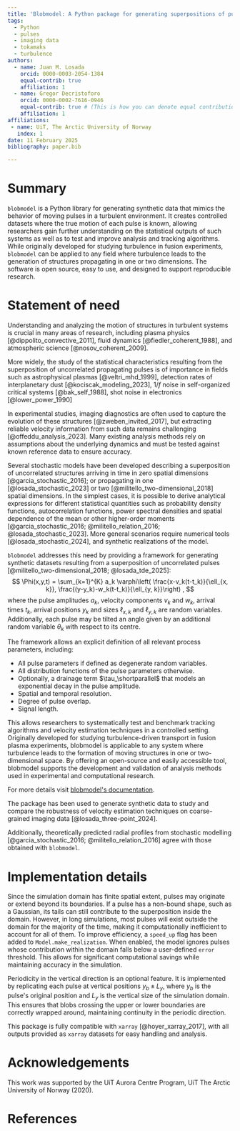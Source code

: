 ```yaml
---
title: 'Blobmodel: A Python package for generating superpositions of pulses in one and two dimensions'
tags:
  - Python
  - pulses
  - imaging data 
  - tokamaks
  - turbulence
authors:
  - name: Juan M. Losada
    orcid: 0000-0003-2054-1384
    equal-contrib: true
    affiliation: 1
  - name: Gregor Decristoforo
    orcid: 0000-0002-7616-0946
    equal-contrib: true # (This is how you can denote equal contributions between multiple authors)
    affiliation: 1
affiliations:
 - name: UiT, The Arctic University of Norway
   index: 1
date: 11 February 2025
bibliography: paper.bib

---
```


# Summary

`blobmodel` is a Python library for generating synthetic data that mimics the behavior
of moving pulses in a turbulent environment. It creates controlled datasets where the
true motion of each pulse is known, allowing researchers gain further understanding on
the statistical outputs of such systems as well as to test and improve analysis 
and tracking algorithms. While originally developed for studying
turbulence in fusion experiments, `blobmodel` can be applied to any field where
turbulence leads to the generation of structures propagating in one or two dimensions.
The software is open source, easy to use, and designed to support reproducible research.

# Statement of need

Understanding and analyzing the motion of structures in turbulent systems is crucial
in many areas of research, including plasma physics [@dippolito_convective_2011],
fluid dynamics [@fiedler_coherent_1988], and atmospheric science [@nosov_coherent_2009]. 

More widely, the study of the statistical characteristics resulting from the superposition
of uncorrelated propagating pulses is of importance in fields such as astrophysical plasmas [@veltri_mhd_1999], 
detection rates of interplanetary dust [@kociscak_modeling_2023], 
$1/f$ noise in self-organized critical systems [@bak_self_1988], 
shot noise in electronics [@lower_power_1990]

In experimental studies, imaging diagnostics are often used to capture the 
evolution of these structures [@zweben_invited_2017], but extracting reliable velocity information from such 
data remains challenging [@offeddu_analysis_2023]. Many existing analysis methods rely on assumptions about 
the underlying dynamics and must be tested against known reference data to ensure
accuracy.

Several stochastic models have been developed describing a superposition of uncorrelated structures arriving in time
in zero spatial dimensions [@garcia_stochastic_2016]; or propagating in one [@losada_stochastic_2023]
or two [@militello_two-dimensional_2018] spatial dimensions. In the simplest cases, it is possible
to derive analytical expressions for different statistical quantities such as probability density functions, 
autocorrelation functions, power spectral densities and spatial dependence of the mean or other higher-order
moments [@garcia_stochastic_2016; @militello_relation_2016; @losada_stochastic_2023]. More general scenarios 
require numerical tools [@losada_stochastic_2024], and synthetic realizations of the model.

`blobmodel` addresses this need by providing a framework for generating synthetic 
datasets resulting from a superposition of uncorrelated pulses [@militello_two-dimensional_2018; @losada_tde_2025]:
$$
    \Phi(x,y,t) = \sum_{k=1}^{K} a_k \varphi\left( \frac{x-v_k(t-t_k)}{\ell_{x, k}}, \frac{(y-y_k)-w_k(t-t_k)}{\ell_{y, k}}\right) ,
$$
where the pulse amplitudes $a_k$, velocity components $v_k$ and $w_k$, arrival times $t_k$, 
arrival positions $y_k$ and sizes $\ell_{x, k}$ and $\ell_{y, k}$ are random variables. 
Additionally, each pulse may be tilted an angle given by an additional random variable
$\theta_k$ with respect to its centre.

The framework allows an explicit definition of all relevant process parameters, including:

- All pulse parameters if defined as degenerate random variables.
- All distribution functions of the pulse parameters otherwise.
- Optionally, a drainage term $\tau_\shortparallel$ that models an exponential decay in the pulse amplitude.
- Spatial and temporal resolution.
- Degree of pulse overlap.
- Signal length.

This allows researchers to systematically test and benchmark
tracking algorithms and velocity estimation techniques in a controlled setting. 
Originally developed for studying turbulence-driven transport in fusion plasma
experiments, blobmodel is applicable to any system where turbulence leads to the
formation of moving structures in one or two-dimensional space. By offering an open-source
and easily accessible tool, blobmodel supports the development and validation of 
analysis methods used in experimental and computational research.

For more details visit [blobmodel's documentation](https://blobmodel.readthedocs.io/en/latest/).

The package has been used to generate synthetic data to study and compare the robustness of
velocity estimation techniques on coarse-grained imaging data [@losada_three-point_2024].

Additionally, theoretically predicted radial profiles from stochastic modelling
[@garcia_stochastic_2016; @militello_relation_2016] agree with those obtained with `blobmodel`. 

# Implementation details

Since the simulation domain has finite spatial extent, pulses may originate or extend beyond its boundaries.
If a pulse has a non-bound shape, such as a Gaussian, its tails can still contribute to the
superposition inside the domain. However, in long simulations, most pulses will exist outside the 
domain for the majority of the time, making it computationally inefficient to account for all of them.
To improve efficiency, a `speed_up` flag has been added to `Model.make_realization`. When enabled, the model
ignores pulses whose contribution within the domain falls below a user-defined `error` threshold. 
This allows for significant computational savings while maintaining accuracy in the simulation.

Periodicity in the vertical direction is an optional feature. It is implemented by replicating each pulse 
at vertical positions $y_b\pm L_y$, where $y_b$ is the pulse's original position and $L_y$ is the vertical
size of the simulation domain. This ensures that blobs crossing the upper or lower boundaries are correctly 
wrapped around, maintaining continuity in the periodic direction.

This package is fully compatible with `xarray` [@hoyer_xarray_2017], with all outputs provided as `xarray` datasets
for easy handling and analysis.

# Acknowledgements

This work was supported by the UiT Aurora Centre Program, UiT The Arctic University of Norway (2020).

# References
